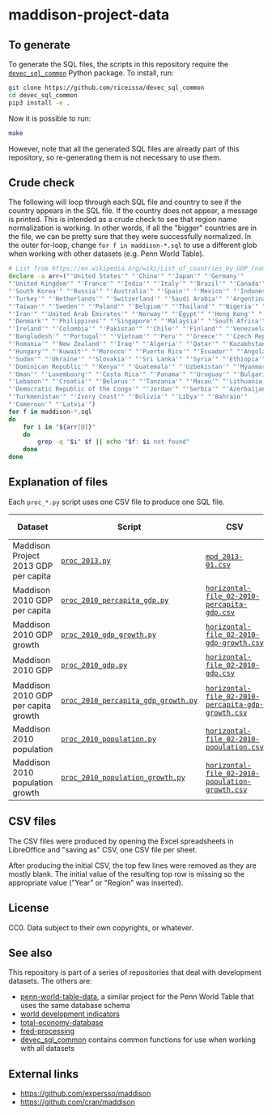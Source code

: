 # maddison-project-data

## To generate

To generate the SQL files, the scripts in this repository require the
[`devec_sql_common`](https://github.com/riceissa/devec_sql_common)
Python package.  To install, run:

```bash
git clone https://github.com/riceissa/devec_sql_common
cd devec_sql_common
pip3 install -e .
```

Now it is possible to run:

```bash
make
```

However, note that all the generated SQL files are already part of this
repository, so re-generating them is not necessary to use them.

## Crude check

The following will loop through each SQL file and country to see if the country
appears in the SQL file.  If the country does not appear, a message is printed.
This is intended as a crude check to see that region name normalization is
working.  In other words, if all the "bigger" countries are in the file, we can
be pretty sure that they were successfully normalized.  In the outer for-loop,
change `for f in maddison-*.sql` to use a different glob when working with
other datasets (e.g. Penn World Table).

```bash
# List from https://en.wikipedia.org/wiki/List_of_countries_by_GDP_(nominal)
declare -a arr=("'United States'" "'China'" "'Japan'" "'Germany'"
"'United Kingdom'" "'France'" "'India'" "'Italy'" "'Brazil'" "'Canada'"
"'South Korea'" "'Russia'" "'Australia'" "'Spain'" "'Mexico'" "'Indonesia'"
"'Turkey'" "'Netherlands'" "'Switzerland'" "'Saudi Arabia'" "'Argentina'"
"'Taiwan'" "'Sweden'" "'Poland'" "'Belgium'" "'Thailand'" "'Nigeria'" "'Austria'"
"'Iran'" "'United Arab Emirates'" "'Norway'" "'Egypt'" "'Hong Kong'" "'Israel'"
"'Denmark'" "'Philippines'" "'Singapore'" "'Malaysia'" "'South Africa'"
"'Ireland'" "'Colombia'" "'Pakistan'" "'Chile'" "'Finland'" "'Venezuela'"
"'Bangladesh'" "'Portugal'" "'Vietnam'" "'Peru'" "'Greece'" "'Czech Republic'"
"'Romania'" "'New Zealand'" "'Iraq'" "'Algeria'" "'Qatar'" "'Kazakhstan'"
"'Hungary'" "'Kuwait'" "'Morocco'" "'Puerto Rico'" "'Ecuador'" "'Angola'"
"'Sudan'" "'Ukraine'" "'Slovakia'" "'Sri Lanka'" "'Syria'" "'Ethiopia'"
"'Dominican Republic'" "'Kenya'" "'Guatemala'" "'Uzbekistan'" "'Myanmar'"
"'Oman'" "'Luxembourg'" "'Costa Rica'" "'Panama'" "'Uruguay'" "'Bulgaria'"
"'Lebanon'" "'Croatia'" "'Belarus'" "'Tanzania'" "'Macau'" "'Lithuania'"
"'Democratic Republic of the Congo'" "'Jordan'" "'Serbia'" "'Azerbaijan'"
"'Turkmenistan'" "'Ivory Coast'" "'Bolivia'" "'Libya'" "'Bahrain'"
"'Cameroon'" "'Latvia'")
for f in maddison-*.sql
do
    for i in "${arr[@]}"
    do
        grep -q "$i" $f || echo "$f: $i not found"
    done
done
```

## Explanation of files

Each `proc_*.py` script uses one CSV file to produce one SQL file.

|Dataset|Script|CSV|SQL|Original spreadsheet|
|-------|------|---|---|--------------------|
|Maddison Project 2013 GDP per capita|[`proc_2013.py`](proc_2013.py)|[`mpd_2013-01.csv`](mpd_2013-01.csv)|[`maddison-2013.sql`](maddison-2013.sql)|[`mpd_2013-01.xlsx`](http://www.ggdc.net/maddison/maddison-project/data/mpd_2013-01.xlsx)|
|Maddison 2010 GDP per capita|[`proc_2010_percapita_gdp.py`](proc_2010_percapita_gdp.py)|[`horizontal-file_02-2010-percapita-gdp.csv`](horizontal-file_02-2010-percapita-gdp.csv)|[`maddison-2010-percapita-gdp.sql`](maddison-2010-percapita-gdp.sql)|[`horizontal-file_02-2010.xls`](http://www.ggdc.net/maddison/Historical_Statistics/horizontal-file_02-2010.xls)|
|Maddison 2010 GDP growth|[`proc_2010_gdp_growth.py`](proc_2010_gdp_growth.py)|[`horizontal-file_02-2010-gdp-growth.csv`](horizontal-file_02-2010-gdp-growth.csv)|[`maddison-2010-gdp-growth.sql`](maddison-2010-gdp-growth.sql)|[`horizontal-file_02-2010.xls`](http://www.ggdc.net/maddison/Historical_Statistics/horizontal-file_02-2010.xls)|
|Maddison 2010 GDP|[`proc_2010_gdp.py`](proc_2010_gdp.py)|[`horizontal-file_02-2010-gdp.csv`](horizontal-file_02-2010-gdp.csv)|[`maddison-2010-gdp.sql`](maddison-2010-gdp.sql)|[`horizontal-file_02-2010.xls`](http://www.ggdc.net/maddison/Historical_Statistics/horizontal-file_02-2010.xls)|
|Maddison 2010 GDP per capita growth|[`proc_2010_percapita_gdp_growth.py`](proc_2010_percapita_gdp_growth.py)|[`horizontal-file_02-2010-percapita-gdp-growth.csv`](horizontal-file_02-2010-percapita-gdp-growth.csv)|[`maddison-2010-percapita-gdp-growth.sql`](maddison-2010-percapita-gdp-growth.sql)|[`horizontal-file_02-2010.xls`](http://www.ggdc.net/maddison/Historical_Statistics/horizontal-file_02-2010.xls)|
|Maddison 2010 population|[`proc_2010_population.py`](proc_2010_population.py)|[`horizontal-file_02-2010-population.csv`](horizontal-file_02-2010-population.csv)|[`maddison-2010-population.sql`](maddison-2010-population.sql)|[`horizontal-file_02-2010.xls`](http://www.ggdc.net/maddison/Historical_Statistics/horizontal-file_02-2010.xls)|
|Maddison 2010 population growth|[`proc_2010_population_growth.py`](proc_2010_population_growth.py)|[`horizontal-file_02-2010-population-growth.csv`](horizontal-file_02-2010-population-growth.csv)|[`maddison-2010-population-growth.sql`](maddison-2010-population-growth.sql)|[`horizontal-file_02-2010.xls`](http://www.ggdc.net/maddison/Historical_Statistics/horizontal-file_02-2010.xls)|

## CSV files

The CSV files were produced by opening the Excel spreadsheets in LibreOffice
and "saving as" CSV, one CSV file per sheet.

After producing the initial CSV, the top few lines were removed as they are
mostly blank. The initial value of the resulting top row is missing so the
appropriate value ("Year" or "Region" was inserted).

## License

CC0.
Data subject to their own copyrights, or whatever.

## See also

This repository is part of a series of repositories that deal with development
datasets.  The others are:

- [penn-world-table-data](https://github.com/riceissa/penn-world-table-data), a
  similar project for the Penn World Table that uses the same database schema
- [world development indicators](https://github.com/riceissa/world-development-indicators)
- [total-economy-database](https://github.com/riceissa/total-economy-database)
- [fred-processing](https://github.com/riceissa/fred-processing)
- [devec\_sql\_common](https://github.com/riceissa/devec_sql_common) contains
  common functions for use when working with all datasets

## External links

- https://github.com/expersso/maddison
- https://github.com/cran/maddison
